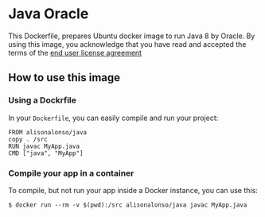 # Java Oracle

This Dockerfile, prepares Ubuntu docker image to run Java 8 by Oracle.
By using this image, you acknowledge that you have read and accepted the terms of the [end user license agreement](http://www.oracle.com/technetwork/java/javase/terms/license/)

## How to use this image

### Using a Dockrfile

In your `Dockerfile`, you can easily compile and run your project:

```
FROM alisonalonso/java
copy . /src
RUN javac MyApp.java
CMD ["java", "MyApp"]
```

### Compile your app in a container

To compile, but not run your app inside a Docker instance, you can use this:

```shell
$ docker run --rm -v $(pwd):/src alisonalonso/java javac MyApp.java
```

